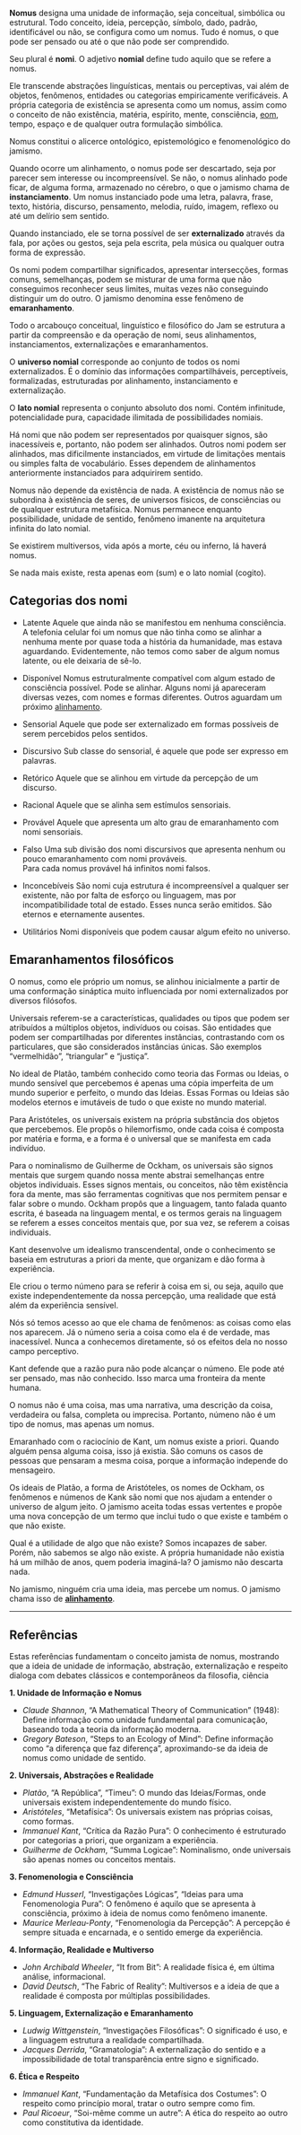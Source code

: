 **Nomus** designa uma unidade de informação, seja conceitual, simbólica ou estrutural. Todo conceito, ideia, percepção, símbolo, dado, padrão, identificável ou não, se configura como um nomus. Tudo é nomus, o que pode ser pensado ou até o que não pode ser comprendido.

Seu plural é **nomi**. O adjetivo **nomial** define tudo aquilo que se refere a nomus. 

Ele transcende abstrações linguísticas, mentais ou perceptivas, vai além de objetos, fenômenos, entidades ou categorias empiricamente verificáveis. A própria categoria de existência se apresenta como um nomus, assim como o conceito de não existência, matéria, espírito, mente, consciência, [eom](eom.md), tempo, espaço e de qualquer outra formulação simbólica.

Nomus constitui o alicerce ontológico, epistemológico e fenomenológico do jamismo.

Quando ocorre um alinhamento, o nomus pode ser descartado, seja por parecer sem interesse ou incompreensível. Se não, o nomus alinhado pode ficar, de alguma forma, armazenado no cérebro, o que o jamismo chama de **instanciamento**.
Um nomus instanciado pode uma letra, palavra, frase, texto, história, discurso, pensamento, melodia, ruído, imagem, reflexo ou até um delírio sem sentido.

Quando instanciado, ele se torna possível de ser **externalizado** através da fala, por ações ou gestos, seja pela escrita, pela música ou qualquer outra forma de expressão.

Os nomi podem compartilhar significados, apresentar intersecções, formas comuns, semelhanças, podem se misturar de uma forma que não conseguimos reconhecer seus limites, muitas vezes não conseguindo distinguir um do outro. O jamismo denomina esse fenômeno de **emaranhamento**. 

Todo o arcabouço conceitual, linguístico e filosófico do Jam se estrutura a partir da compreensão e da operação de nomi, seus alinhamentos, instanciamentos, externalizações e emaranhamentos.

O **universo nomial** corresponde ao conjunto de todos os nomi externalizados. É o domínio das informações compartilháveis, perceptíveis, formalizadas, estruturadas por alinhamento, instanciamento e externalização.

O **lato nomial** representa o conjunto absoluto dos nomi. Contém infinitude, potencialidade pura, capacidade ilimitada de possibilidades nomiais. 

Há nomi que não podem ser representados por quaisquer signos, são inacessíveis e, portanto, não podem ser alinhados. Outros nomi podem ser alinhados, mas dificilmente instanciados, em virtude de limitações mentais ou simples falta de vocabulário. Esses dependem de alinhamentos anteriormente instanciados para adquirirem sentido. 

Nomus não depende da existência de nada. 
A existência de nomus não se subordina à existência de seres, de universos físicos, de consciências ou de qualquer estrutura metafísica. Nomus permanece enquanto possibilidade,  unidade de sentido, fenômeno imanente na arquitetura infinita do lato nomial.

Se existirem multiversos, vida após a morte, céu ou inferno, lá haverá nomus.

Se nada mais existe, resta apenas eom (sum) e o lato nomial (cogito).

## Categorias dos nomi
- Latente
Aquele que ainda não se manifestou em nenhuma consciência. A telefonia celular foi um nomus que não tinha como se alinhar a nenhuma mente por quase toda a história da humanidade, mas estava aguardando. Evidentemente, não temos como saber de algum nomus latente, ou ele deixaria de sê-lo.

- Disponível
Nomus estruturalmente compatível com algum estado de consciência possível.
Pode se alinhar. Alguns nomi já apareceram diversas vezes, com nomes e formas diferentes.
Outros aguardam um próximo [alinhamento](alinhamento.md).

- Sensorial
Aquele que pode ser externalizado em formas possíveis de serem percebidos pelos sentidos.

- Discursivo
Sub classe do sensorial, é aquele que pode ser expresso em palavras.

- Retórico
Aquele que se alinhou em virtude da percepção de um discurso.

- Racional
Aquele que se alinha sem estímulos sensoriais.

- Provável
Aquele que apresenta um alto grau de emaranhamento com nomi sensoriais.

- Falso
Uma sub divisão dos nomi discursivos que apresenta nenhum ou pouco emaranhamento com nomi prováveis.  
Para cada nomus provável há infinitos nomi falsos.

- Inconcebíveis
São nomi cuja estrutura é incompreensível a qualquer ser existente, não por falta de esforço ou linguagem, mas por incompatibilidade total de estado.
Esses nunca serão emitidos. São eternos e eternamente ausentes.

- Utilitários
Nomi disponíveis que podem causar algum efeito no universo. 

## Emaranhamentos filosóficos
O nomus, como ele próprio um nomus, se alinhou inicialmente a partir de uma conformação sináptica muito influenciada por nomi externalizados por diversos filósofos. 

Universais referem-se a características, qualidades ou tipos que podem ser atribuídos a múltiplos objetos, indivíduos ou coisas. São entidades que podem ser compartilhadas por diferentes instâncias, contrastando com os particulares, que são considerados instâncias únicas. São exemplos “vermelhidão”, “triangular” e “justiça”. 

No ideal de Platão, também conhecido como teoria das Formas ou Ideias, o mundo sensível que percebemos é apenas uma cópia imperfeita de um mundo superior e perfeito, o mundo das Ideias. Essas Formas ou Ideias são modelos eternos e imutáveis de tudo o que existe no mundo material. 

Para Aristóteles, os universais existem na própria substância dos objetos que percebemos. Ele propôs o hilemorfismo, onde cada coisa é composta por matéria e forma, e a forma é o universal que se manifesta em cada indivíduo. 

Para o nominalismo de Guilherme de Ockham, os universais são signos mentais que surgem quando nossa mente abstrai semelhanças entre objetos individuais. Esses signos mentais, ou conceitos, não têm existência fora da mente, mas são ferramentas cognitivas que nos permitem pensar e falar sobre o mundo. Ockham propôs que a linguagem, tanto falada quanto escrita, é baseada na linguagem mental, e os termos gerais na linguagem se referem a esses conceitos mentais que, por sua vez, se referem a coisas individuais. 

Kant desenvolve um idealismo transcendental, onde o conhecimento se baseia em estruturas a priori da mente, que organizam e dão forma à experiência.

Ele criou o termo númeno para se referir à coisa em si, ou seja, aquilo que existe independentemente da nossa percepção, uma realidade que está além da experiência sensível.

Nós só temos acesso ao que ele chama de fenômenos: as coisas como elas nos aparecem.
Já o númeno seria a coisa como ela é de verdade, mas inacessível. Nunca a conhecemos diretamente, só os efeitos dela no nosso campo perceptivo.

Kant defende que a razão pura não pode alcançar o númeno. Ele pode até ser pensado, mas não conhecido. Isso marca uma fronteira da mente humana.

O nomus não é uma coisa, mas uma narrativa, uma descrição da coisa, verdadeira ou falsa, completa ou imprecisa. Portanto, númeno não é um tipo de nomus, mas apenas um nomus. 

Emaranhado com o raciocínio de Kant, um nomus existe a priori. Quando alguém pensa alguma coisa, isso já existia. São comuns os casos de pessoas que pensaram a mesma coisa, porque a informação independe do mensageiro.

Os ideais de Platão, a forma de Aristóteles, os nomes de Ockham, os fenômenos e númenos de Kank são nomi que nos ajudam a entender o universo de algum jeito.
O jamismo aceita todas essas vertentes e propõe uma nova concepção de um termo que inclui tudo o que existe e também o que não existe. 

Qual é a utilidade de algo que não existe? Somos incapazes de saber.
Porém, não sabemos se algo não existe. A própria humanidade não existia há um milhão de anos, quem poderia imaginá-la? O jamismo não descarta nada.

No jamismo, ninguém cria uma ideia, mas percebe um nomus. O jamismo chama isso de [**alinhamento**](alinhamento.md).

---

## Referências
Estas referências fundamentam o conceito jamista de nomus, mostrando que a ideia de unidade de informação, abstração, externalização e respeito dialoga com debates clássicos e contemporâneos da filosofia, ciência

**1. Unidade de Informação e Nomus**  
- *Claude Shannon*, “A Mathematical Theory of Communication” (1948): Define informação como unidade fundamental para comunicação, baseando toda a teoria da informação moderna.  
- *Gregory Bateson*, “Steps to an Ecology of Mind”: Define informação como “a diferença que faz diferença”, aproximando-se da ideia de nomus como unidade de sentido.

**2. Universais, Abstrações e Realidade**  
- *Platão*, “A República”, “Timeu”: O mundo das Ideias/Formas, onde universais existem independentemente do mundo físico.  
- *Aristóteles*, “Metafísica”: Os universais existem nas próprias coisas, como formas.  
- *Immanuel Kant*, “Crítica da Razão Pura”: O conhecimento é estruturado por categorias a priori, que organizam a experiência.  
- *Guilherme de Ockham*, “Summa Logicae”: Nominalismo, onde universais são apenas nomes ou conceitos mentais.

**3. Fenomenologia e Consciência**  
- *Edmund Husserl*, “Investigações Lógicas”, “Ideias para uma Fenomenologia Pura”: O fenômeno é aquilo que se apresenta à consciência, próximo à ideia de nomus como fenômeno imanente.  
- *Maurice Merleau-Ponty*, “Fenomenologia da Percepção”: A percepção é sempre situada e encarnada, e o sentido emerge da experiência.

**4. Informação, Realidade e Multiverso**  
- *John Archibald Wheeler*, “It from Bit”: A realidade física é, em última análise, informacional.  
- *David Deutsch*, “The Fabric of Reality”: Multiversos e a ideia de que a realidade é composta por múltiplas possibilidades.

**5. Linguagem, Externalização e Emaranhamento**  
- *Ludwig Wittgenstein*, “Investigações Filosóficas”: O significado é uso, e a linguagem estrutura a realidade compartilhada.  
- *Jacques Derrida*, “Gramatologia”: A externalização do sentido e a impossibilidade de total transparência entre signo e significado.

**6. Ética e Respeito**  
- *Immanuel Kant*, “Fundamentação da Metafísica dos Costumes”: O respeito como princípio moral, tratar o outro sempre como fim.  
- *Paul Ricoeur*, “Soi-même comme un autre”: A ética do respeito ao outro como constitutiva da identidade.

